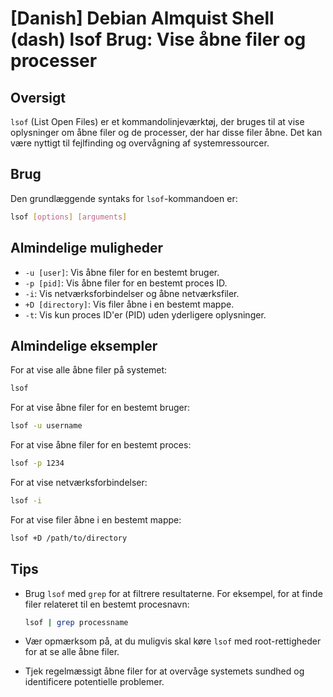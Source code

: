 # [Danish] Debian Almquist Shell (dash) lsof Brug: Vise åbne filer og processer

## Oversigt
`lsof` (List Open Files) er et kommandolinjeværktøj, der bruges til at vise oplysninger om åbne filer og de processer, der har disse filer åbne. Det kan være nyttigt til fejlfinding og overvågning af systemressourcer.

## Brug
Den grundlæggende syntaks for `lsof`-kommandoen er:

```bash
lsof [options] [arguments]
```

## Almindelige muligheder
- `-u [user]`: Vis åbne filer for en bestemt bruger.
- `-p [pid]`: Vis åbne filer for en bestemt proces ID.
- `-i`: Vis netværksforbindelser og åbne netværksfiler.
- `+D [directory]`: Vis filer åbne i en bestemt mappe.
- `-t`: Vis kun proces ID'er (PID) uden yderligere oplysninger.

## Almindelige eksempler
For at vise alle åbne filer på systemet:

```bash
lsof
```

For at vise åbne filer for en bestemt bruger:

```bash
lsof -u username
```

For at vise åbne filer for en bestemt proces:

```bash
lsof -p 1234
```

For at vise netværksforbindelser:

```bash
lsof -i
```

For at vise filer åbne i en bestemt mappe:

```bash
lsof +D /path/to/directory
```

## Tips
- Brug `lsof` med `grep` for at filtrere resultaterne. For eksempel, for at finde filer relateret til en bestemt procesnavn:
  
  ```bash
  lsof | grep processname
  ```

- Vær opmærksom på, at du muligvis skal køre `lsof` med root-rettigheder for at se alle åbne filer.

- Tjek regelmæssigt åbne filer for at overvåge systemets sundhed og identificere potentielle problemer.